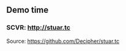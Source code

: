 ## Demo time

### SCVR: http://stuar.tc <!-- .element: target="blank" -->

Source: https://github.com/Decipher/stuar.tc

